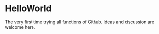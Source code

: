 # HelloWorld
The very first time trying all functions of Github. Ideas and discussion are welcome here.

